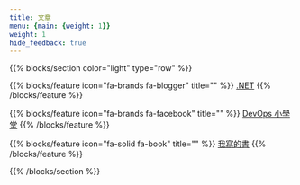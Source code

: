 ```yaml
---
title: 文章
menu: {main: {weight: 1}}
weight: 1
hide_feedback: true
---
```


{{% blocks/section color="light" type="row" %}}

{{% blocks/feature icon="fa-brands fa-blogger" title="" %}}
[.NET](https://www.huanlintalk.com/)
{{% /blocks/feature %}}

{{% blocks/feature icon="fa-brands fa-facebook" title="" %}}
[DevOps 小學堂](https://www.facebook.com/huanlin.notes)
{{% /blocks/feature %}}

{{% blocks/feature icon="fa-solid fa-book" title="" %}}
[我寫的書](https://play.google.com/store/books/author?id=%E8%94%A1%E7%85%A5%E9%BA%9F)
{{% /blocks/feature %}}

{{% /blocks/section %}}

